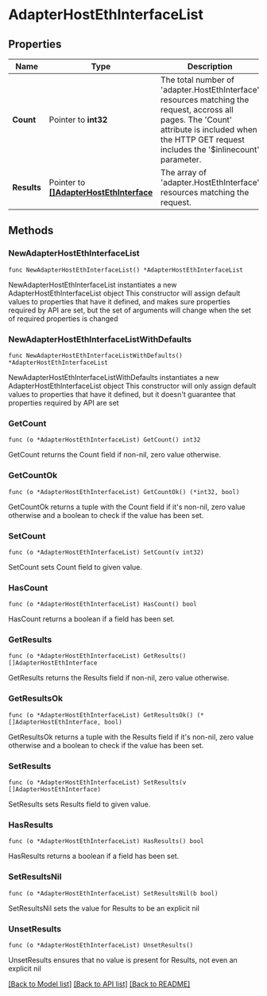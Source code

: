 # AdapterHostEthInterfaceList

## Properties

Name | Type | Description | Notes
------------ | ------------- | ------------- | -------------
**Count** | Pointer to **int32** | The total number of &#39;adapter.HostEthInterface&#39; resources matching the request, accross all pages. The &#39;Count&#39; attribute is included when the HTTP GET request includes the &#39;$inlinecount&#39; parameter. | [optional] 
**Results** | Pointer to [**[]AdapterHostEthInterface**](AdapterHostEthInterface.md) | The array of &#39;adapter.HostEthInterface&#39; resources matching the request. | [optional] 

## Methods

### NewAdapterHostEthInterfaceList

`func NewAdapterHostEthInterfaceList() *AdapterHostEthInterfaceList`

NewAdapterHostEthInterfaceList instantiates a new AdapterHostEthInterfaceList object
This constructor will assign default values to properties that have it defined,
and makes sure properties required by API are set, but the set of arguments
will change when the set of required properties is changed

### NewAdapterHostEthInterfaceListWithDefaults

`func NewAdapterHostEthInterfaceListWithDefaults() *AdapterHostEthInterfaceList`

NewAdapterHostEthInterfaceListWithDefaults instantiates a new AdapterHostEthInterfaceList object
This constructor will only assign default values to properties that have it defined,
but it doesn't guarantee that properties required by API are set

### GetCount

`func (o *AdapterHostEthInterfaceList) GetCount() int32`

GetCount returns the Count field if non-nil, zero value otherwise.

### GetCountOk

`func (o *AdapterHostEthInterfaceList) GetCountOk() (*int32, bool)`

GetCountOk returns a tuple with the Count field if it's non-nil, zero value otherwise
and a boolean to check if the value has been set.

### SetCount

`func (o *AdapterHostEthInterfaceList) SetCount(v int32)`

SetCount sets Count field to given value.

### HasCount

`func (o *AdapterHostEthInterfaceList) HasCount() bool`

HasCount returns a boolean if a field has been set.

### GetResults

`func (o *AdapterHostEthInterfaceList) GetResults() []AdapterHostEthInterface`

GetResults returns the Results field if non-nil, zero value otherwise.

### GetResultsOk

`func (o *AdapterHostEthInterfaceList) GetResultsOk() (*[]AdapterHostEthInterface, bool)`

GetResultsOk returns a tuple with the Results field if it's non-nil, zero value otherwise
and a boolean to check if the value has been set.

### SetResults

`func (o *AdapterHostEthInterfaceList) SetResults(v []AdapterHostEthInterface)`

SetResults sets Results field to given value.

### HasResults

`func (o *AdapterHostEthInterfaceList) HasResults() bool`

HasResults returns a boolean if a field has been set.

### SetResultsNil

`func (o *AdapterHostEthInterfaceList) SetResultsNil(b bool)`

 SetResultsNil sets the value for Results to be an explicit nil

### UnsetResults
`func (o *AdapterHostEthInterfaceList) UnsetResults()`

UnsetResults ensures that no value is present for Results, not even an explicit nil

[[Back to Model list]](../README.md#documentation-for-models) [[Back to API list]](../README.md#documentation-for-api-endpoints) [[Back to README]](../README.md)


